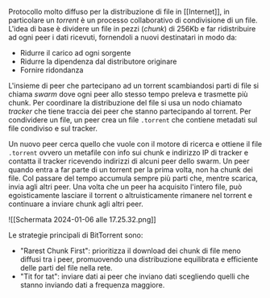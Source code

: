 Protocollo molto diffuso per la distribuzione di file in [[Internet]], in particolare un _torrent_ è un processo collaborativo di condivisione di un file.
L'idea di base è dividere un file in pezzi (_chunk_) di 256Kb e far ridistribuire ad ogni peer i dati ricevuti, fornendoli a nuovi destinatari in modo da:
- Ridurre il carico ad ogni sorgente
- Ridurre la dipendenza dal distributore originare
- Fornire ridondanza

L'insieme di peer che partecipano ad un torrent scambiandosi parti di file si chiama _swarm_ dove ogni peer allo stesso tempo preleva e trasmette più chunk.
Per coordinare la distribuzione del file si usa un nodo chiamato _tracker_ che tiene traccia dei peer che stanno partecipando al torrent. Per condividere un file, un peer crea un file `.torrent` che contiene metadati sul file condiviso e sul tracker.

Un nuovo peer cerca quello che vuole con il motore di ricerca e ottiene il file `.torrent` ovvero un metafile con info sui chunk e indirizzo IP di tracker e contatta il tracker ricevendo indirizzi di alcuni peer dello swarm.
Un peer quando entra a far parte di un torrent per la prima volta, non ha chunk dei file. Col passare del tempo accumula sempre più parti che, mentre scarica, invia agli altri peer. Una volta che un peer ha acquisito l'intero file, può egoisticamente lasciare il torrent o altruisticamente rimanere nel torrent e continuare a inviare chunk agli altri peer.

![[Schermata 2024-01-06 alle 17.25.32.png]]

Le strategie principali di BitTorrent sono:
- "Rarest Chunk First": prioritizza il download dei chunk di file meno diffusi tra i peer, promuovendo una distribuzione equilibrata e efficiente delle parti del file nella rete.
- "Tit for tat": inviare dati ai peer che inviano dati scegliendo quelli che stanno inviando dati a frequenza maggiore.